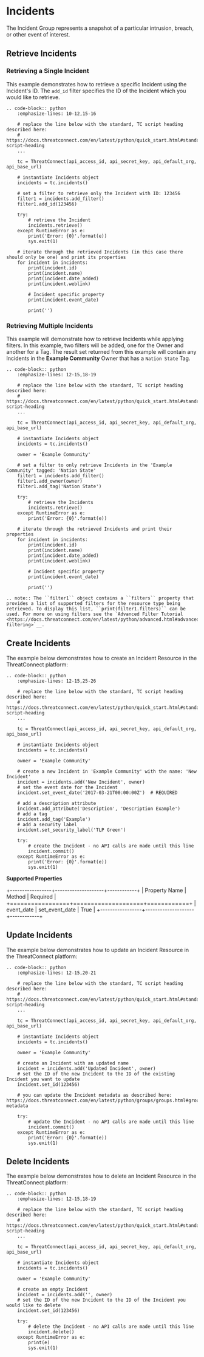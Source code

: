 # Incidents

The Incident Group represents a snapshot of a particular intrusion, breach, or other event of interest.

## Retrieve Incidents

### Retrieving a Single Incident

This example demonstrates how to retrieve a specific Incident using the Incident's ID. The `add_id` filter specifies the ID of the Incident which you would like to retrieve.

```eval_rst
.. code-block:: python
    :emphasize-lines: 10-12,15-16

    # replace the line below with the standard, TC script heading described here:
    # https://docs.threatconnect.com/en/latest/python/quick_start.html#standard-script-heading
    ...

    tc = ThreatConnect(api_access_id, api_secret_key, api_default_org, api_base_url)

    # instantiate Incidents object
    incidents = tc.incidents()

    # set a filter to retrieve only the Incident with ID: 123456
    filter1 = incidents.add_filter()
    filter1.add_id(123456)

    try:
        # retrieve the Incident
        incidents.retrieve()
    except RuntimeError as e:
        print('Error: {0}'.format(e))
        sys.exit(1)

    # iterate through the retrieved Incidents (in this case there should only be one) and print its properties
    for incident in incidents:
        print(incident.id)
        print(incident.name)
        print(incident.date_added)
        print(incident.weblink)

        # Incident specific property
        print(incident.event_date)

        print('')
```

### Retrieving Multiple Incidents

This example will demonstrate how to retrieve Incidents while applying
filters. In this example, two filters will be added, one for the Owner
and another for a Tag. The result set returned from this example will
contain any Incidents in the **Example Community** Owner that has a `Nation State` Tag.

```eval_rst
.. code-block:: python
    :emphasize-lines: 12-15,18-19

    # replace the line below with the standard, TC script heading described here:
    # https://docs.threatconnect.com/en/latest/python/quick_start.html#standard-script-heading
    ...

    tc = ThreatConnect(api_access_id, api_secret_key, api_default_org, api_base_url)

    # instantiate Incidents object
    incidents = tc.incidents()

    owner = 'Example Community'

    # set a filter to only retrieve Incidents in the 'Example Community' tagged: 'Nation State'
    filter1 = incidents.add_filter()
    filter1.add_owner(owner)
    filter1.add_tag('Nation State')

    try:
        # retrieve the Incidents
        incidents.retrieve()
    except RuntimeError as e:
        print('Error: {0}'.format(e))

    # iterate through the retrieved Incidents and print their properties
    for incident in incidents:
        print(incident.id)
        print(incident.name)
        print(incident.date_added)
        print(incident.weblink)

        # Incident specific property
        print(incident.event_date)

        print('')
```

```eval_rst
.. note:: The ``filter1`` object contains a ``filters`` property that provides a list of supported filters for the resource type being retrieved. To display this list, ``print(filter1.filters)`` can be used. For more on using filters see the `Advanced Filter Tutorial <https://docs.threatconnect.com/en/latest/python/advanced.html#advanced-filtering>`__.
```

## Create Incidents

The example below demonstrates how to create an Incident Resource in the
ThreatConnect platform:

```eval_rst
.. code-block:: python
    :emphasize-lines: 12-15,25-26

    # replace the line below with the standard, TC script heading described here:
    # https://docs.threatconnect.com/en/latest/python/quick_start.html#standard-script-heading
    ...

    tc = ThreatConnect(api_access_id, api_secret_key, api_default_org, api_base_url)

    # instantiate Incidents object
    incidents = tc.incidents()

    owner = 'Example Community'

    # create a new Incident in 'Example Community' with the name: 'New Incident'
    incident = incidents.add('New Incident', owner)
    # set the event date for the Incident
    incident.set_event_date('2017-03-21T00:00:00Z')  # REQUIRED

    # add a description attribute
    incident.add_attribute('Description', 'Description Example')
    # add a tag
    incident.add_tag('Example')
    # add a security label
    incident.set_security_label('TLP Green')

    try:
        # create the Incident - no API calls are made until this line
        incident.commit()
    except RuntimeError as e:
        print('Error: {0}'.format(e))
        sys.exit(1)
```

**Supported Properties**

+-----------------+--------------------+------------+
| Property Name   | Method             | Required   |
+=================+====================+============+
| event\_date     | set\_event\_date   | True       |
+-----------------+--------------------+------------+

## Update Incidents

The example below demonstrates how to update an Incident Resource in the
ThreatConnect platform:

```eval_rst
.. code-block:: python
    :emphasize-lines: 12-15,20-21

    # replace the line below with the standard, TC script heading described here:
    # https://docs.threatconnect.com/en/latest/python/quick_start.html#standard-script-heading
    ...

    tc = ThreatConnect(api_access_id, api_secret_key, api_default_org, api_base_url)

    # instantiate Incidents object
    incidents = tc.incidents()

    owner = 'Example Community'

    # create an Incident with an updated name
    incident = incidents.add('Updated Incident', owner)
    # set the ID of the new Incident to the ID of the existing Incident you want to update
    incident.set_id(123456)

    # you can update the Incident metadata as described here: https://docs.threatconnect.com/en/latest/python/groups/groups.html#group-metadata

    try:
        # update the Incident - no API calls are made until this line
        incident.commit()
    except RuntimeError as e:
        print('Error: {0}'.format(e))
        sys.exit(1)
```

## Delete Incidents

The example below demonstrates how to delete an Incident Resource in the
ThreatConnect platform:

```eval_rst
.. code-block:: python
    :emphasize-lines: 12-15,18-19

    # replace the line below with the standard, TC script heading described here:
    # https://docs.threatconnect.com/en/latest/python/quick_start.html#standard-script-heading
    ...

    tc = ThreatConnect(api_access_id, api_secret_key, api_default_org, api_base_url)

    # instantiate Incidents object
    incidents = tc.incidents()

    owner = 'Example Community'

    # create an empty Incident
    incident = incidents.add('', owner)
    # set the ID of the new Incident to the ID of the Incident you would like to delete
    incident.set_id(123456)

    try:
        # delete the Incident - no API calls are made until this line
        incident.delete()
    except RuntimeError as e:
        print(e)
        sys.exit(1)
```
